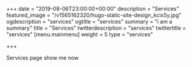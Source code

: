 +++
date = "2019-08-06T23:00:00+00:00"
description = "Services"
featured_image = "/v1565162320/hugo-static-site-design_kcix5y.jpg"
ogdescription = "services"
ogtitle = "services"
summary = "i am a summary"
title = "Services"
twitterdescription = "services"
twittertitle = "services"
[menu.mainmenu]
weight = 5
type = "services"

+++

Services page show me now
